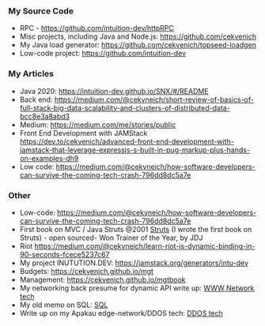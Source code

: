 
### My Source Code

- RPC - https://github.com/intuition-dev/httpRPC
- Misc projects, including Java and Node.js: https://github.com/cekvenich
- My Java load generator: https://github.com/cekvenich/topseed-loadgen
- Low-code project: https://github.com/intuition-dev

### My Articles

- Java 2020: https://intuition-dev.github.io/SNX/#/README
- Back end: https://medium.com/@cekvneich/short-review-of-basics-of-full-stack-big-data-scalability-and-clusters-of-distributed-data-bcc8e3a8abd3
- Medium: https://medium.com/me/stories/public
- Front End Development with JAMStack https://dev.to/cekvenich/advanced-front-end-development-with-jamstack-that-leverage-expressjs-s-built-in-pug-markup-plus-hands-on-examples-dh9
- Low code: https://medium.com/@cekvneich/how-software-developers-can-survive-the-coming-tech-crash-796dd8dc5a7e

### Other

- Low-code: https://medium.com/@cekvneich/how-software-developers-can-survive-the-coming-tech-crash-796dd8dc5a7e
- First book on MVC / Java Struts @2001 <a id="raw-url" href="book.pdf">Struts</a> (I wrote the first book on Struts) - open sourced- Won Trainer of the Year, by JDJ
- Riot https://medium.com/@cekvneich/learn-riot-js-dynamic-binding-in-90-seconds-fcece5237c67
- My project INUTUTION.DEV: https://jamstack.org/generators/intu-dev
- Budgets: https://cekvenich.github.io/mgt
- Management: https://cekvenich.github.io/mgtbook
- My networking back presume for dynamic API write up: <a id="raw-url" href="ntech.pdf">WWW Network tech</a> 
- My old memo on SQL: <a id="raw-url" href="sql.pdf">SQL</a> 
- Write up on my Apakau edge-network/DDOS tech: <a id="raw-url" href="apakau.pdf">DDOS tech</a> 

